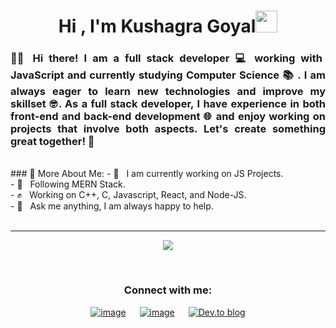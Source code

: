 
<!--
**kushagra-goyal-14/kushagra-goyal-14** is a ✨ _special_ ✨ repository because its `README.md` (this file) appears on your GitHub profile.

Here are some ideas to get you started:

- 🔭 I’m currently working on ...
- 🌱 I’m currently learning ...
- 👯 I’m looking to collaborate on ...
- 🤔 I’m looking for help with ...
- 💬 Ask me about ...
- 📫 How to reach me: ...
- 😄 Pronouns: ...
- ⚡ Fun fact: ...
-->


<h1 align="center"><b>Hi</b> , I'm Kushagra Goyal<img src="https://media.giphy.com/media/hvRJCLFzcasrR4ia7z/giphy.gif" width="35"></h1>


<h3 align="Justify"> 🙋‍♂️ Hi there! I am a full stack developer 💻 working with JavaScript and currently studying <strong>Computer Science 📚 </strong>. I am always eager to learn new technologies and <b>improve</b> my skillset 🤓. As a full stack developer, I have experience in both front-end and back-end development 🌐 and enjoy working on projects that involve both aspects. Let's create something great together! 🤝</h3>

<br>
### 🧐 More About Me:
- 🔭 &nbsp;  I am currently working on JS Projects.<br>
- 🌱 &nbsp;  Following MERN Stack.<br>
- ✊ &nbsp;  Working on C++, C, Javascript, React, and Node-JS.<br>
- 💬 &nbsp;  Ask me anything, I am always happy to help.<br>

<br>
<hr>

<div align="center">

  <a>
    <img src="https://media.tenor.com/VpZ2Nf5gdRYAAAAC/pc-banging.gif">
  </a>

&emsp;
</div>
</p>



<h3 align="center">Connect with me:</h3>
<div align="center">

[![image](https://img.shields.io/badge/LinkedIn-0077B5?style=for-the-badge&logo=linkedin&logoColor=white)](https://www.linkedin.com/in/kushagra-goyal-kk/)
&emsp;
[![image](https://img.shields.io/badge/Gmail-D14836?style=for-the-badge&logo=gmail&logoColor=white)](mailto:kushagragoyalkkg@gmail.com)
&emsp;
[![Dev.to blog](https://img.shields.io/badge/dev.to-0A0A0A?style=for-the-badge&logo=dev.to&logoColor=white)](https://dev.to/kushagragoyal14)

</div>